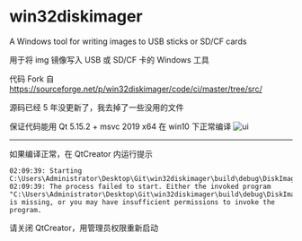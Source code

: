 # win32diskimager
A Windows tool for writing images to USB sticks or SD/CF cards

用于将 img 镜像写入 USB 或 SD/CF 卡的 Windows 工具

代码 Fork 自 https://sourceforge.net/p/win32diskimager/code/ci/master/tree/src/

源码已经 5 年没更新了，我去掉了一些没用的文件

保证代码能用 Qt 5.15.2 + msvc 2019 x64 在 win10 下正常编译
![ui](https://github.com/abc881858/win32diskimager/assets/320155/8ae6d77f-69c1-47b2-8ff7-c5a09847efc4)

------

如果编译正常，在 QtCreator 内运行提示

```shell
02:09:39: Starting C:\Users\Administrator\Desktop\Git\win32diskimager\build\debug\DiskImager.exe...
02:09:39: The process failed to start. Either the invoked program "C:\Users\Administrator\Desktop\Git\win32diskimager\build\debug\DiskImager.exe" is missing, or you may have insufficient permissions to invoke the program.
```

请关闭 QtCreator，用管理员权限重新启动

